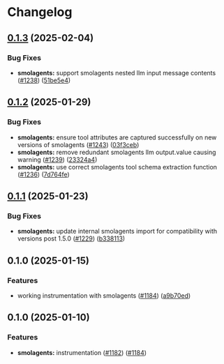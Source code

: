# Changelog

## [0.1.3](https://github.com/Arize-ai/openinference/compare/python-openinference-instrumentation-smolagents-v0.1.2...python-openinference-instrumentation-smolagents-v0.1.3) (2025-02-04)


### Bug Fixes

* **smolagents:** support smolagents nested llm input message contents ([#1238](https://github.com/Arize-ai/openinference/issues/1238)) ([51be5e4](https://github.com/Arize-ai/openinference/commit/51be5e47f4d5ae4ccf43d33a09c3475b56edf784))

## [0.1.2](https://github.com/Arize-ai/openinference/compare/python-openinference-instrumentation-smolagents-v0.1.1...python-openinference-instrumentation-smolagents-v0.1.2) (2025-01-29)


### Bug Fixes

* **smolagents:** ensure tool attributes are captured successfully on new versions of smolagents ([#1243](https://github.com/Arize-ai/openinference/issues/1243)) ([03f3ceb](https://github.com/Arize-ai/openinference/commit/03f3ceb25a5adfbfc3e1f329782a11ae59fd5b42))
* **smolagents:** remove redundant smolagents llm output.value causing warning ([#1239](https://github.com/Arize-ai/openinference/issues/1239)) ([23324a4](https://github.com/Arize-ai/openinference/commit/23324a445f7e13c42b0d17bc46c4e7fdd0ed1f55))
* **smolagents:** use correct smolagents tool schema extraction function ([#1236](https://github.com/Arize-ai/openinference/issues/1236)) ([7d764fe](https://github.com/Arize-ai/openinference/commit/7d764fe1aabf1223a177eb60cfde13dec7653417))

## [0.1.1](https://github.com/Arize-ai/openinference/compare/python-openinference-instrumentation-smolagents-v0.1.0...python-openinference-instrumentation-smolagents-v0.1.1) (2025-01-23)


### Bug Fixes

* **smolagents:** update internal smolagents import for compatibility with versions post 1.5.0 ([#1229](https://github.com/Arize-ai/openinference/issues/1229)) ([b338113](https://github.com/Arize-ai/openinference/commit/b338113b74433462db6c91d6f96fc8d5b983948d))

## 0.1.0 (2025-01-15)


### Features

* working instrumentation with smolagents ([#1184](https://github.com/Arize-ai/openinference/issues/1184)) ([a9b70ed](https://github.com/Arize-ai/openinference/commit/a9b70ed91c21535792202d6a0df4120f6095776d))

## 0.1.0 (2025-01-10)

### Features

* **smolagents:** instrumentation ([#1182](https://github.com/Arize-ai/openinference/issues/1182)) ([#1184](https://github.com/Arize-ai/openinference/pull/1184))
